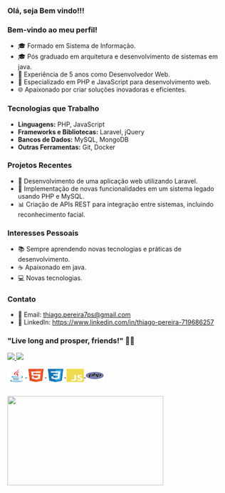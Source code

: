 ### Olá, seja Bem vindo!!!

### Bem-vindo ao meu perfil!

- 🎓 Formado em Sistema de Informação.
- 🎓 Pós graduado em arquitetura e desenvolvimento de sistemas em java.
- 💼 Experiência de 5 anos como Desenvolvedor Web.
- 🔧 Especializado em PHP e JavaScript para desenvolvimento web.
- 🌐 Apaixonado por criar soluções inovadoras e eficientes.

### Tecnologias que Trabalho

- **Linguagens:** PHP, JavaScript
- **Frameworks e Bibliotecas:** Laravel, jQuery
- **Bancos de Dados:** MySQL, MongoDB
- **Outras Ferramentas:** Git, Docker

### Projetos Recentes

- 🌟 Desenvolvimento de uma aplicação web utilizando Laravel.
- 🚀 Implementação de novas funcionalidades em um sistema legado usando PHP e MySQL.
- 📊 Criação de APIs REST para integração entre sistemas, incluindo reconhecimento facial.

### Interesses Pessoais

- 📚 Sempre aprendendo novas tecnologias e práticas de desenvolvimento.
- ☕️ Apaixonado em java.
- 💻 Novas tecnologias.

### Contato

- 📧 Email: thiago.pereira7ps@gmail.com
- 🔗 LinkedIn: https://www.linkedin.com/in/thiago-pereira-719686257

### "Live long and prosper, friends!" 🖖🏻
  
<div>
  <a href="https://github.com/Thiago017">
  <img height="180em" src="https://github-readme-stats.vercel.app/api/?username=Thiago017&show_icons=true&theme=dark&include_all_commits=true&count_private=true"/>
  <img height="180em" src="https://github-readme-stats.vercel.app/api/top-langs/?username=Thiago017&layout=compact&langs_count=7&theme=dark"/>
</div>
  
<div style="display: inline_block"><br>
  <img align="center" height="30" width="40" src="https://raw.githubusercontent.com/devicons/devicon/master/icons/java/java-original.svg">
  <img align="center" height="30" width="40" src="https://raw.githubusercontent.com/devicons/devicon/master/icons/html5/html5-original.svg">
  <img align="center" height="30" width="40" src="https://raw.githubusercontent.com/devicons/devicon/master/icons/css3/css3-original.svg">
  <img align="center" height="30" width="40" src="https://raw.githubusercontent.com/devicons/devicon/master/icons/javascript/javascript-plain.svg">
  <img align="center" height="30" width="40" src="https://raw.githubusercontent.com/devicons/devicon/master/icons/php/php-original.svg">
  
 <br><img align="center" height="200" width="350" src="https://cdn.discordapp.com/attachments/873410286760112141/873410337314046002/13380556183cc111895ddf1bcebfbeb1de90594f_hq.gif">
</div>

<!--
<div> 
   <a href="https://www.instagram.com/thiago.pereira7/" target="_blank"><img src="https://img.shields.io/badge/-Instagram-%23E4405F?style=for-the-badge&logo=instagram&logoColor=white" target="_blank"></a>
</div>
-->
